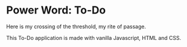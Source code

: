 # Power Word: To-Do

Here is my crossing of the threshold, my rite of passage. 

This To-Do application is made with vanilla Javascript, HTML and CSS.